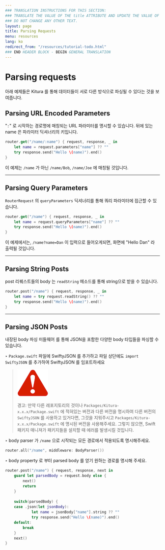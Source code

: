 ```yaml
---
### TRANSLATION INSTRUCTIONS FOR THIS SECTION:
### TRANSLATE THE VALUE OF THE title ATTRIBUTE AND UPDATE THE VALUE OF THE lang ATTRIBUTE.
### DO NOT CHANGE ANY OTHER TEXT.
layout: page
title: Parsing Requests
menu: resources
lang: ko
redirect_from: "/resources/tutorial-todo.html"
### END HEADER BLOCK - BEGIN GENERAL TRANSLATION
---
```


<div class="titleBlock">
  <h1>Parsing requests</h1>
  <p>아래 예제들은 Kitura 를 통해 데이터들이 서로 다른 방식으로 파싱될 수 있다는 것을 보여줍니다.</p>
</div>

## Parsing URL Encoded Parameters

"`:`" 로 시작하는 경로명에 매칭되는 URL 파라미터를 명시할 수 있습니다. 뒤에 있는 name 은 파라미터 딕셔너리의 키입니다.

```swift
router.get("/name/:name") { request, response, _ in
    let name = request.parameters["name"] ?? ""
    try response.send("Hello \(name)").end()
}
```
이 예제는 `/name` 가 아닌 `/name/Bob`, `/name/Joe` 에 매칭될 것입니다.

---

## Parsing Query Parameters

`RouterRequest` 의 `queryParameters` 딕셔너리를 통해 쿼리 파라미터에 접근할 수 있습니다.

```swift
router.get("/name") { request, response, _ in
    let name = request.queryParameters["name"] ?? ""
    try response.send("Hello \(name)").end()
}
```

이 예제에서는, `/name?name=Dan` 이 입력으로 들어오게되면, 화면에 "Hello Dan" 라 출력될 것입니다.

---

## Parsing String Posts

post 리퀘스트들의 body 는 `readString` 메소드를 통해 string으로 받을 수 있습니다.

```swift
router.post("/name") { request, response, _ in
    let name = try request.readString() ?? ""
    try response.send("Hello \(name)").end()
}
```

---

## Parsing JSON Posts

내장된 body 파싱 미들웨어 를 통해 JSON을 포함한 다양한 body 타입들을 파싱할 수 있습니다.

<span class="arrow">&#8227;</span> `Package.swift` 파일에 SwiftyJSON 를 추가하고 파일 상단에도 `import SwiftyJSON` 를 추가하여 SwiftyJSON 를 임포트하세요

> ![warning]
>
> 경고: 만약 다른 레포지토리의 것이나 `Packages/Kitura-x.x.x/Package.swift` 에 적혀있는 버전과 다른 버전을 명시하여 다른 버전의 `SwiftyJSON` 를 사용하고 있거다면, 그것을 지워주시고 `Packages/Kitura-x.x.x/Package.swift` 에 명시된 버전을 사용해주세요. 그렇지 않으면, Swift 패키지 매니져가 패키지들을 설치할 때 에러를 발생시킬 것입니다.

<span class="arrow">&#8227;</span> body parser 가 `/name` 으로 시작되는 모든 경로에서 적용되도록 명시해주세요.

```swift
router.all("/name", middleware: BodyParser())
```

<span class="arrow">&#8227;</span> body property 로 부터 parsed body 를 얻기 원하는 경로를 명시해 주세요.

```swift
router.post("/name") { request, response, next in
    guard let parsedBody = request.body else {
        next()
        return
    }

    switch(parsedBody) {
    case .json(let jsonBody):
            let name = jsonBody["name"].string ?? ""
            try response.send("Hello \(name)").end()
    default:
        break
    }
    next()
}
```

[info]: ../../../assets/info-blue.png
[tip]: ../../../assets/lightbulb-yellow.png
[warning]: ../../../assets/warning-red.png
